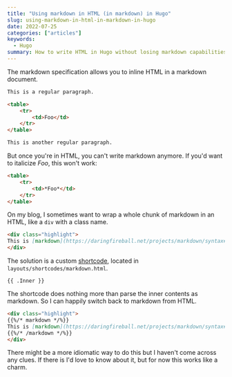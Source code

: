 ```yaml
---
title: "Using markdown in HTML (in markdown) in Hugo"
slug: using-markdown-in-html-in-markdown-in-hugo
date: 2022-07-25
categories: ["articles"]
keywords:
  - Hugo
summary: How to write HTML in Hugo without losing markdown capabilities.
---
```


The markdown specification allows you to inline HTML in a markdown document.

```md
This is a regular paragraph.

<table>
    <tr>
        <td>Foo</td>
    </tr>
</table>

This is another regular paragraph.
```

But once you're in HTML, you can't write markdown anymore. If you'd want to italicize *Foo*, this won't work:

```md
<table>
    <tr>
        <td>*Foo*</td>
    </tr>
</table>
```

On my blog, I sometimes want to wrap a whole chunk of markdown in an HTML, like a `div` with a class name.

```md
<div class="highlight">
This is [markdown](https://daringfireball.net/projects/markdown/syntax#html).
</div>
```

The solution is a custom [shortcode](https://gohugo.io/content-management/shortcodes/), located in `layouts/shortcodes/markdown.html`.

```
{{ .Inner }}
```

The shortcode does nothing more than parse the inner contents as markdown. So I can happily switch back to markdown from HTML.

```md
<div class="highlight">
{{%/* markdown */%}}
This is [markdown](https://daringfireball.net/projects/markdown/syntax#html).
{{%/* /markdown */%}}
</div>
```

There might be a more idiomatic way to do this but I haven't come across any clues. If there is I'd love to know about it, but for now this works like a charm.
